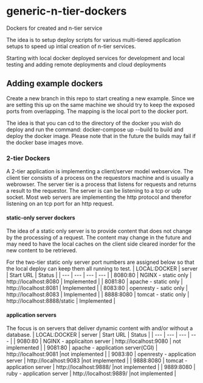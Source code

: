 # generic-n-tier-dockers 
Dockers for created and n-tier service

The idea is to setup deploy scripts for various multi-tiered application setups to speed up intial creation of n-tier services.

Starting with local docker deployed services for development and local testing and adding remote deployments and cloud deployments

## Adding example dockers

Create a new branch in this repo to start creating a new example.
Since we are setting this up on the same machine we should try to keep the exposed ports from overlapping.  The mapping is the local port to the docker port.

The idea is that you can cd to the directory of the docker you wish do deploy and run the command: docker-compose up --build
to build and deploy the docker image.  Please note that in the future the builds may fail if the docker base images move.


### 2-tier Dockers

A 2-tier application is implementing a client/server model webservice.  The client tier consists of a process on the requestors machine and is usually a webrowser.  The server tier is a process that listens for requests and returns a result to the requestor.  The server is can be listening to a tcp or udp socket. Most web servers are implementing the http protocol and therefor listening on an tcp port for an http request.

#### static-only server dockers
The idea of a static only server is to provide content that does not change by the processing of a request.  The content may change in the future and may need to have the local caches on the client side cleared inorder for the new content to be retrieved.

For the two-tier static only server port numbers are assigned below so that the local deploy can keep them all running to test. 
| LOCAL:DOCKER | server |  Start URL | Status |
| --- | --- | --- | --- |
| 8080:80 | NGINX  - static only | http://localhost:8080 | Implemented |
| 8081:80 | apache  - static only | http://localhost:8081 |  Implemented |
| 8083:80 | openresty - satic only | http://localhost:8083 |  Implemented |
| 8888:8080 | tomcat - static only | http://localhost:8888/static |  Implemented |


#### application servers
The focus is on servers that deliver dynamic content with and/or without a database.
| LOCAL:DOCKER | server |  Start URL | Status |
| --- | --- | --- | --- |
| 9080:80 | NGINX  -  applicaiton server | http://localhost:9080 | not implemented |
| 9081:80 | apache  - application server(CGI) | http://localhost:9081 |not implemented |
| 9083:80 | openresty - application server | http://localhost:9083 |not implemented |
| 9888:8080 | tomcat - application server | http://localhost:9888/ |not implemented |
| 9889:8080 | ruby - application server | http://localhost:9889/ |not implemented |

